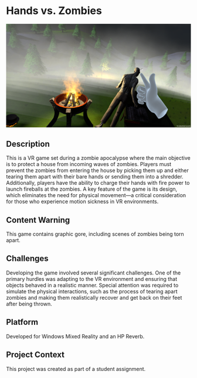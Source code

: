 # Hands vs. Zombies

![Game Screenshot](Images/Image1.png)

## Description

This is a VR game set during a zombie apocalypse where the main objective is to protect a house from incoming waves of zombies. Players must prevent the zombies from entering the house by picking them up and either tearing them apart with their bare hands or sending them into a shredder. Additionally, players have the ability to charge their hands with fire power to launch fireballs at the zombies. A key feature of the game is its design, which eliminates the need for physical movement—a critical consideration for those who experience motion sickness in VR environments.

## Content Warning

This game contains graphic gore, including scenes of zombies being torn apart.

## Challenges

Developing the game involved several significant challenges. One of the primary hurdles was adapting to the VR environment and ensuring that objects behaved in a realistic manner. Special attention was required to simulate the physical interactions, such as the process of tearing apart zombies and making them realistically recover and get back on their feet after being thrown.

## Platform

Developed for Windows Mixed Reality and an HP Reverb.

## Project Context

This project was created as part of a student assignment.
